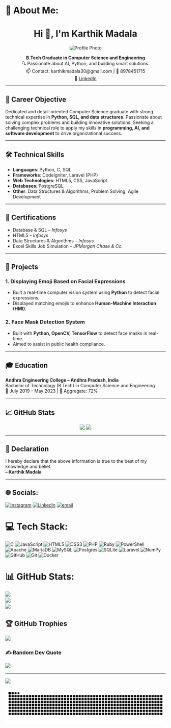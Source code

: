 # 💫 About Me:
<!-- GitHub README for Karthik Madala -->

<h1 align="center">Hi 👋, I'm Karthik Madala</h1>

<p align="center">
  <img src="https://avatars.githubusercontent.com/u/182103871?v=4" width="120" alt="Profile Photo" style="border-radius: 20%" />
</p>
<p align="center">
  <b>B.Tech Graduate in Computer Science and Engineering</b><br>
  🔍 Passionate about AI, Python, and building smart solutions.<br>
  📫 Contact: karthikmadala30@gmail.com | 📱 8978451715<br>
  🔗 <a href="https://www.linkedin.com/in/karthik-madala-15850a230" target="_blank">LinkedIn</a>
</p>

---

## 🎯 Career Objective

Dedicated and detail-oriented Computer Science graduate with strong technical expertise in **Python, SQL, and data structures**. Passionate about solving complex problems and building innovative solutions. Seeking a challenging technical role to apply my skills in **programming, AI, and software development** to drive organizational success.

---

## 🛠️ Technical Skills

- **Languages**: Python, C, SQL  
- **Frameworks**: CodeIgniter, Laravel (PHP)  
- **Web Technologies**: HTML5, CSS, JavaScript  
- **Databases**: PostgreSQL  
- **Other**: Data Structures & Algorithms, Problem Solving, Agile Development

---

## 📜 Certifications

- Database & SQL – *Infosys*  
- HTML5 – *Infosys*  
- Data Structures & Algorithms – *Infosys*  
- Excel Skills Job Simulation – *JPMorgan Chase & Co.*

---

## 📂 Projects

### 1. **Displaying Emoji Based on Facial Expressions**
- Built a real-time computer vision system using **Python** to detect facial expressions.
- Displayed matching emojis to enhance **Human-Machine Interaction (HMI)**.

### 2. **Face Mask Detection System**
- Built with **Python, OpenCV, TensorFlow** to detect face masks in real-time.
- Aimed to assist in public health compliance.

---

## 🎓 Education

**Andhra Engineering College – Andhra Pradesh, India**  
Bachelor of Technology (B.Tech) in Computer Science and Engineering  
📅 July 2019 – May 2023 | 🎯 Aggregate: 72%

---

## 📈 GitHub Stats

<p align="center">
  <img src="https://github-readme-stats.vercel.app/api?username=karthikmadala&show_icons=true&theme=radical" />
  <img src="https://github-readme-stats.vercel.app/api/top-langs/?username=karthikmadala&layout=compact&theme=radical" />
</p>

---

## 📄 Declaration

I hereby declare that the above information is true to the best of my knowledge and belief.  
**– Karthik Madala**

---


## 🌐 Socials:
[![Instagram](https://img.shields.io/badge/Instagram-%23E4405F.svg?logo=Instagram&logoColor=white)](https://instagram.com/https://www.instagram.com/karthik_madala_/) [![LinkedIn](https://img.shields.io/badge/LinkedIn-%230077B5.svg?logo=linkedin&logoColor=white)](https://linkedin.com/in/https://www.linkedin.com/in/karthik-m-15850a230/) [![email](https://img.shields.io/badge/Email-D14836?logo=gmail&logoColor=white)](mailto:karthikmadala12@gmail.com) 

# 💻 Tech Stack:
![C](https://img.shields.io/badge/c-%2300599C.svg?style=flat&logo=c&logoColor=white) ![JavaScript](https://img.shields.io/badge/javascript-%23323330.svg?style=flat&logo=javascript&logoColor=%23F7DF1E) ![HTML5](https://img.shields.io/badge/html5-%23E34F26.svg?style=flat&logo=html5&logoColor=white) ![CSS3](https://img.shields.io/badge/css3-%231572B6.svg?style=flat&logo=css3&logoColor=white) ![PHP](https://img.shields.io/badge/php-%23777BB4.svg?style=flat&logo=php&logoColor=white) ![Ruby](https://img.shields.io/badge/ruby-%23CC342D.svg?style=flat&logo=ruby&logoColor=white) ![PowerShell](https://img.shields.io/badge/PowerShell-%235391FE.svg?style=flat&logo=powershell&logoColor=white) ![Apache](https://img.shields.io/badge/apache-%23D42029.svg?style=flat&logo=apache&logoColor=white) ![MariaDB](https://img.shields.io/badge/MariaDB-003545?style=flat&logo=mariadb&logoColor=white) ![MySQL](https://img.shields.io/badge/mysql-4479A1.svg?style=flat&logo=mysql&logoColor=white) ![Postgres](https://img.shields.io/badge/postgres-%23316192.svg?style=flat&logo=postgresql&logoColor=white) ![SQLite](https://img.shields.io/badge/sqlite-%2307405e.svg?style=flat&logo=sqlite&logoColor=white) ![Laravel](https://img.shields.io/badge/laravel-%23FF2D20.svg?style=flat&logo=laravel&logoColor=white) ![NumPy](https://img.shields.io/badge/numpy-%23013243.svg?style=flat&logo=numpy&logoColor=white) ![GitHub](https://img.shields.io/badge/github-%23121011.svg?style=flat&logo=github&logoColor=white) ![Git](https://img.shields.io/badge/git-%23F05033.svg?style=flat&logo=git&logoColor=white) ![Docker](https://img.shields.io/badge/docker-%230db7ed.svg?style=flat&logo=docker&logoColor=white)
# 📊 GitHub Stats:
![](https://github-readme-stats.vercel.app/api?username=karthikmadala&theme=transparent&hide_border=true&include_all_commits=true&count_private=false)<br/>
![](https://nirzak-streak-stats.vercel.app/?user=karthikmadala&theme=transparent&hide_border=true)<br/>
![](https://github-readme-stats.vercel.app/api/top-langs/?username=karthikmadala&theme=transparent&hide_border=true&include_all_commits=true&count_private=false&layout=compact)

## 🏆 GitHub Trophies
![](https://github-profile-trophy.vercel.app/?username=karthikmadala&theme=radical&no-frame=true&no-bg=true&margin-w=4)

### ✍️ Random Dev Quote
![](https://quotes-github-readme.vercel.app/api?type=horizontal&theme=radical)

---
[![](https://visitcount.itsvg.in/api?id=karthikmadala&icon=0&color=0)](https://visitcount.itsvg.in)

<!-- Proudly created with GPRM ( https://gprm.itsvg.in ) -->

![snake gif](https://github.com/karthikmadala/karthikmadala/blob/output/github-snake-dark.svg)

